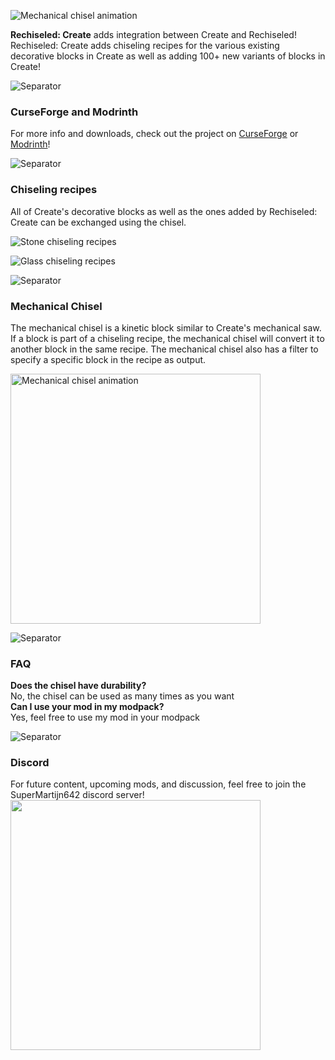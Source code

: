 ![Mechanical chisel animation](https://github.com/SuperMartijn642/RechiseledCreate/blob/forge-1.20/.github/images/mechanical%20chisel.gif?raw=true)

**Rechiseled: Create** adds integration between Create and Rechiseled! Rechiseled: Create adds chiseling recipes for the various existing decorative blocks in Create as well as adding 100+ new variants of blocks in Create!

![Separator](https://imgur.com/ivVKNcv.gif)

### CurseForge and Modrinth
For more info and downloads, check out the project on [CurseForge](https://www.curseforge.com/minecraft/mc-mods/rechiseled-create) or [Modrinth](https://modrinth.com/mod/rechiseled-create)!

![Separator](https://imgur.com/ivVKNcv.gif)

### Chiseling recipes

All of Create's decorative blocks as well as the ones added by Rechiseled: Create can be exchanged using the chisel.

![Stone chiseling recipes](https://imgur.com/sE2ULuz.gif)

![Glass chiseling recipes](https://imgur.com/jN2Kf7o.gif)

![Separator](https://imgur.com/ivVKNcv.gif)

### Mechanical Chisel

The mechanical chisel is a kinetic block similar to Create's mechanical saw. If a block is part of a chiseling recipe, the mechanical chisel will convert it to another block in the same recipe. The mechanical chisel also has a filter to specify a specific block in the recipe as output.

<img alt="Mechanical chisel animation" width=400 src="https://github.com/SuperMartijn642/RechiseledCreate/blob/forge-1.20/.github/images/mechanical%20chisel.gif?raw=true">  

![Separator](https://imgur.com/ivVKNcv.gif)

### FAQ
**Does the chisel have durability?**  
No, the chisel can be used as many times as you want  
**Can I use your mod in my modpack?**  
Yes, feel free to use my mod in your modpack

![Separator](https://imgur.com/ivVKNcv.gif)

### Discord
For future content, upcoming mods, and discussion, feel free to join the SuperMartijn642 discord server!  
[<img width='400' src='https://imgur.com/IG1us6p.png'>](https://discord.gg/QEbGyUYB2e)
